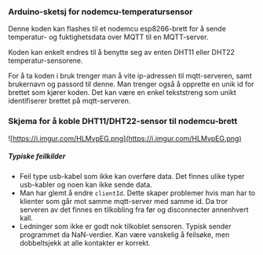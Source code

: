 ### Arduino-sketsj for nodemcu-temperatursensor

Denne koden kan flashes til et nodemcu esp8266-brett for å sende temperatur- og fuktighetsdata over MQTT til en MQTT-server.

Koden kan enkelt endres til å benytte seg av enten DHT11 eller DHT22 temperatur-sensorene.

For å ta koden i bruk trenger man å vite ip-adressen til mqtt-serveren, samt brukernavn og passord til denne. Man trenger også å opprette en unik id for brettet som kjører koden. Det kan være en enkel tekststreng som unikt identifiserer brettet på mqtt-serveren.

### Skjema for å koble DHT11/DHT22-sensor til nodemcu-brett
![https://i.imgur.com/HLMvpEG.png](https://i.imgur.com/HLMvpEG.png)

##### Typiske feilkilder

- Feil type usb-kabel som ikke kan overføre data. Det finnes ulike typer usb-kabler og noen kan ikke sende data.
- Man har glemt å endre `clientId`. Dette skaper problemer hvis man har to klienter som går mot samme mqtt-server med samme id. Da tror serveren av det finnes en tilkobling fra før og disconnecter annenhvert kall.
- Ledninger som ikke er godt nok tilkoblet sensoren. Typisk sender programmet da NaN-verdier. Kan være vanskelig å feilsøke, men dobbeltsjekk at alle kontakter er korrekt.
